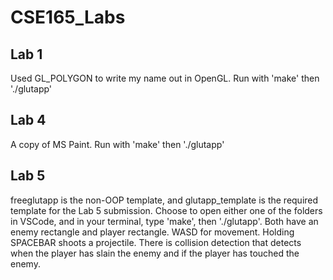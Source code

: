# CSE165_Labs

Lab 1
-
Used GL_POLYGON to write my name out in OpenGL. Run with 'make' then './glutapp'


Lab 4
-
A copy of MS Paint. Run with 'make' then './glutapp'


Lab 5
-
freeglutapp is the non-OOP template, and glutapp_template is the required template for the Lab 5 submission. Choose to open either one of the folders in VSCode, and in your terminal, type 'make', then './glutapp'. Both have an enemy rectangle and player rectangle. WASD for movement. Holding SPACEBAR shoots a projectile. There is collision detection that detects when the player has slain the enemy and if the player has touched the enemy.

